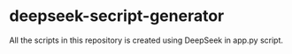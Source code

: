 # deepseek-secript-generator
All the scripts in this repository is created using DeepSeek in app.py script.
